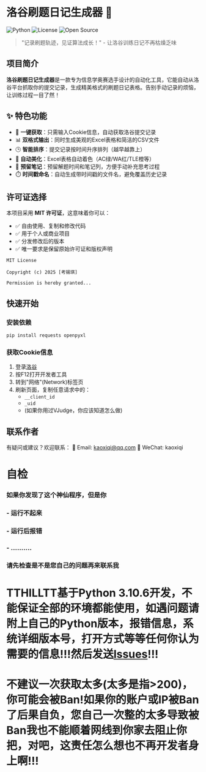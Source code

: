 # 洛谷刷题日记生成器 🚀

![Python](https://img.shields.io/badge/Python-3.10+-blue.svg)
![License](https://img.shields.io/badge/License-MIT-green.svg)
![Open Source](https://img.shields.io/badge/Open%20Source-%E2%9D%A4%EF%B8%8F-brightgreen)

> "记录刷题轨迹，见证算法成长！" - 让洛谷训练日记不再枯燥乏味

## 项目简介

**洛谷刷题日记生成器**是一款专为信息学奥赛选手设计的自动化工具，它能自动从洛谷平台抓取你的提交记录，生成精美格式的刷题日记表格。告别手动记录的烦恼，让训练过程一目了然！

## ✨ 特色功能

- 🚀 **一键获取**：只需输入Cookie信息，自动获取洛谷提交记录
- 📊 **双格式输出**：同时生成美观的Excel表格和简洁的CSV文件
- 🕒 **智能排序**：提交记录按时间升序排列（越早越靠上）
- 🎨 **自动美化**：Excel表格自动着色（AC绿/WA红/TLE橙等）
- 📝 **预留笔记**：预留解题时间和笔记列，方便手动补充思考过程
- ⏱️ **时间戳命名**：自动生成带时间戳的文件名，避免覆盖历史记录

## 许可证选择

本项目采用 **MIT 许可证**，这意味着你可以：

- ✅ 自由使用、复制和修改代码
- ✅ 用于个人或商业项目
- ✅ 分发修改后的版本
- ✅ 唯一要求是保留原始许可证和版权声明

```text
MIT License

Copyright (c) 2025 [考锡琪]

Permission is hereby granted...
```

## 快速开始

### 安装依赖

```bash
pip install requests openpyxl
```

### 获取Cookie信息
1. 登录[洛谷](https://www.luogu.com.cn)
2. 按F12打开开发者工具
3. 转到"网络"(Network)标签页
4. 刷新页面，复制任意请求中的：
   - `__client_id`
   - `_uid`
   - (如果你用过VJudge，你应该知道怎么做)
## 联系作者

有疑问或建议？欢迎联系：
📧 Email: kaoxiqi@qq.com
💬 WeChat: kaoxiqi

# 自检
### 如果你发现了这个神仙程序，但是你
### - 运行不起来
### - 运行后报错
### - ..........
### 请先检查是不是您自己的问题再来联系我
# TTHILLTT基于Python 3.10.6开发，不能保证全部的环境都能使用，如遇问题请附上自己的Python版本，报错信息，系统详细版本号，打开方式等等任何你认为需要的信息!!!然后发送[Issues](https://github.com/TTHILLTT/LuoguBus/issues/new/choose)!!!
# 不建议一次获取太多(太多是指>200)，你可能会被Ban!如果你的账户或IP被Ban了后果自负，您自己一次整的太多导致被Ban我也不能顺着网线到你家去阻止你把，对吧，这责任怎么想也不再开发者身上啊!!!
